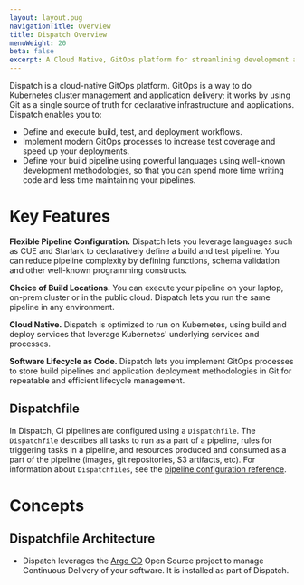 ```yaml
---
layout: layout.pug
navigationTitle: Overview
title: Dispatch Overview
menuWeight: 20
beta: false
excerpt: A Cloud Native, GitOps platform for streamlining development and deployment of container based applications.
---
```

Dispatch is a cloud-native GitOps platform. GitOps is a way to do Kubernetes cluster management and application delivery; it works by using Git as a single source of truth for declarative infrastructure and applications. Dispatch  enables you to:

* Define and execute build, test, and deployment workflows. 
* Implement modern GitOps processes to increase test coverage and speed up your deployments.
* Define your build pipeline using powerful languages using well-known development methodologies, so that you can spend more time writing code and less time maintaining your pipelines.



# Key Features 

**Flexible Pipeline Configuration.**  Dispatch lets  you leverage languages such as CUE and Starlark to declaratively define a build and test pipeline. You can reduce pipeline complexity by defining functions, schema validation and other well-known programming constructs.

**Choice of Build Locations.** You can execute your pipeline on your laptop, on-prem cluster or in the public cloud. Dispatch lets you run the same pipeline in any environment.

**Cloud Native.** Dispatch is optimized to run on Kubernetes, using build and deploy services that leverage Kubernetes' underlying services and processes.

**Software Lifecycle as Code.**  Dispatch lets you implement GitOps processes to store build pipelines and application deployment methodologies in Git for repeatable and efficient lifecycle management.

## Dispatchfile

In Dispatch, CI pipelines are configured using a `Dispatchfile`. The `Dispatchfile` describes all tasks to run as a part of a pipeline, rules for triggering tasks in a pipeline, and resources produced and consumed as a part of the pipeline (images, git repositories, S3 artifacts, etc). For information about `Dispatchfiles`, see the [pipeline configuration reference](../pipeline-configuration/).

# Concepts

## Dispatchfile Architecture

- Dispatch leverages the [Argo CD](https://argoproj.github.io/argo-cd/) Open Source
project to manage Continuous Delivery of your software. It is installed as part
of Dispatch.

<!-- ## What is GitOps?

## Config Languages

## Exploring the Web Interface -->